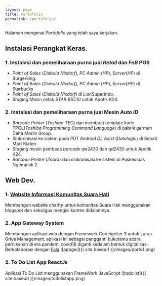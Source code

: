 ```yaml
---
layout: page
title: Portofolio
permalink: /portofolio/
---
```


Halaman mengenai _Portofolio_ yang telah saya kerjakan.

## Instalasi Perangkat Keras.

### 1. Instalasi dan pemeliharaan purna jual _Retail_ dan _FnB_ POS

- _Point of Sales_ (_Diebold Nixdorf_), _PC Admin_ (_HP_), _Server_(_HP_) di Burgerking.
- _Point of Sales_ (_Diebold Nixdorf_), _PC Admin_ (_HP_), _Server_(_HP_) di Starbucks.
- _Point of Sales_ (_Diebold Nixdorf_) di LionSuperindo.
- _Staging_ Mesin cetak _STAR BSC10_ untuk Apotik K24.

### 2. Instalasi dan pemeliharaan purna jual Mesin _Auto ID_

- _Barcode Printer_ (_Toshiba TEC_) dan membuat template kode TPCL(_Toshiba Programming Command Language_) di pabrik garmen Delta Merlin Group.
- Sinkronisasi ke sistem pada _PDT Android DL Axist_ (_Datalogic_) di Sehati Mart Klaten.
- _Staging_ mesin pembaca _barcode_ qw2430 dan qd2430 untuk Apotik K24.
- _Barcode Printer_ (_Zebra_) dan sinkronisasi ke sistem di Puskesmas Ngemplak 2.

## Web Dev.

### 1. [Website Informasi Komunitas Suara Hati](http://suara-hati.org)

Membangun website charity untuk komunitas Suara Hati menggunakan blogspot dan sekaligus mengisi konten didalamnya.

### 2. App Gateway System

Membangun aplikasi web dengan Framework Codeigniter 3 untuk Laras Griya Management, aplikasi ini sebagai pengganti bukutamu acara pernikahan di era pandemi covid19 diganti kedalam bentuk digitalisasi. Berkolaborasi dengan [Fala](https://github.com/arullfalla)
![appgw]({{ site.baseurl }}/images/porto1.png)

### 2. To Do List App ReactJs

Aplikasi To Do List menggunakan FrameWork JavaScript
![todolist]({{ site.baseurl }}/images/todolistapp.png)
